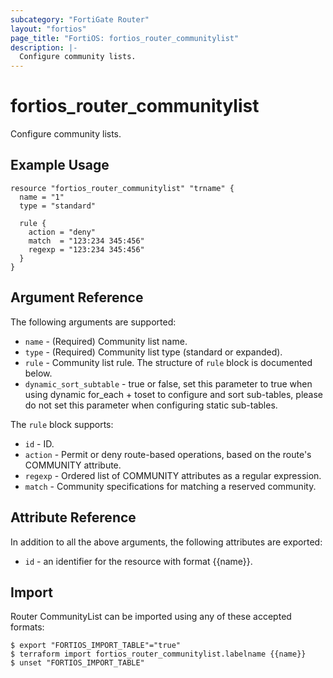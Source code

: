 ```yaml
---
subcategory: "FortiGate Router"
layout: "fortios"
page_title: "FortiOS: fortios_router_communitylist"
description: |-
  Configure community lists.
---
```


# fortios_router_communitylist
Configure community lists.

## Example Usage

```hcl
resource "fortios_router_communitylist" "trname" {
  name = "1"
  type = "standard"

  rule {
    action = "deny"
    match  = "123:234 345:456"
    regexp = "123:234 345:456"
  }
}
```

## Argument Reference

The following arguments are supported:

* `name` - (Required) Community list name.
* `type` - (Required) Community list type (standard or expanded).
* `rule` - Community list rule. The structure of `rule` block is documented below.
* `dynamic_sort_subtable` - true or false, set this parameter to true when using dynamic for_each + toset to configure and sort sub-tables, please do not set this parameter when configuring static sub-tables.

The `rule` block supports:

* `id` - ID.
* `action` - Permit or deny route-based operations, based on the route's COMMUNITY attribute.
* `regexp` - Ordered list of COMMUNITY attributes as a regular expression.
* `match` - Community specifications for matching a reserved community.


## Attribute Reference

In addition to all the above arguments, the following attributes are exported:
* `id` - an identifier for the resource with format {{name}}.

## Import

Router CommunityList can be imported using any of these accepted formats:
```
$ export "FORTIOS_IMPORT_TABLE"="true"
$ terraform import fortios_router_communitylist.labelname {{name}}
$ unset "FORTIOS_IMPORT_TABLE"
```

